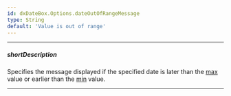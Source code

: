 ```yaml
---
id: dxDateBox.Options.dateOutOfRangeMessage
type: String
default: 'Value is out of range'
---
```

---
##### shortDescription
Specifies the message displayed if the specified date is later than the [max](/api-reference/10%20UI%20Components/dxDateBox/1%20Configuration/max.md '{basewidgetpath}/Configuration/#max') value or earlier than the [min](/api-reference/10%20UI%20Components/dxDateBox/1%20Configuration/min.md '{basewidgetpath}/Configuration/#min') value.

---
